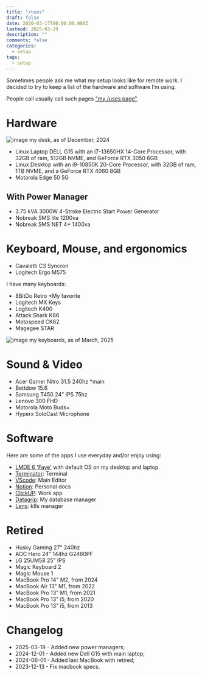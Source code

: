 ```yaml
---
title: "/uses"
draft: false
date: 2020-03-17T00:00:00.000Z
lastmod: 2025-03-19
description: ""
comments: false
categories:
  - setup
tags:
  - setup
---
```


Sometimes people ask me what my setup looks like for remote work. I decided to try to keep a list of the hardware and software I’m using.

People call usually call such pages ["my /uses page"](https://uses.tech/).

# Hardware

![image]()
my desk, as of December, 2024

- Linux Laptop DELL G15 with an i7-13650HX 14-Core Processor, with 32GB of ram, 512GB NVME, and  GeForce RTX 3050 6GB
- Linux Desktop with an i9-10850K 20-Core Processor, with 32GB of ram, 1TB NVME, and a GeForce RTX 4060 8GB
- Motorola Edge 50 5G

## With Power Manager

- 3.75 kVA 3000W 4-Stroke Electric Start Power Generator
- Nobreak SMS lite 1200va
- Nobreak SMS NET 4+ 1400va

# Keyboard, Mouse, and ergonomics

- Cavaletti C3 Syncron
- Logitech Ergo M575

I have many keyboards:

- 8BitDo Retro *My favorite
- Logitech MX Keys
- Logitech K400
- Attack Shark K86
- Motospeed CK62
- Magegee STAR

![image]()
my keyboards, as of March, 2025

# Sound & Video

- Acer Gamer Nitro 31.5 240hz *main
- Bettdow 15.6
- Samsung T450 24" IPS 75hz
- Lenovo 300 FHD
- Motorola Moto Buds+
- Hyperx SoloCast Microphone

# Software

Here are some of the apps I use everyday and/or enjoy using:

- [LMDE 6 'Faye'](https://linuxmint.com/download_lmde.php) with default OS on my desktop and laptop
- [Terminator](https://gnome-terminator.readthedocs.io/en/latest/): Terminal
- [VScode](https://code.visualstudio.com/): Main Editor
- [Notion](https://www.notion.so/): Personal docs
- [ClickUP](https://clickup.com/): Work app
- [Datagrip](https://www.jetbrains.com/datagrip/): My database manager
- [Lens](https://k8slens.dev/): k8s manager

# Retired

- Husky Gaming 27" 240hz
- AOC Hero 24” 144hz G2460PF
- LG 25UM58 25” IPS
- Magic Keyboard 2
- Magic Mouse 1
- MacBook Pro 14" M2, from 2024
- MacBook Air 13" M1, from 2022
- MacBook Pro 13" M1, from 2021
- MacBook Pro 13" i5, from 2020
- MacBook Pro 13" i5, from 2013

# Changelog

- 2025-03-19 - Added new power managers;
- 2024-12-01 - Added new Dell G15 with main laptop;
- 2024-06-01 - Added last MacBook with retired;
- 2023-12-13 - Fix macbook specs.